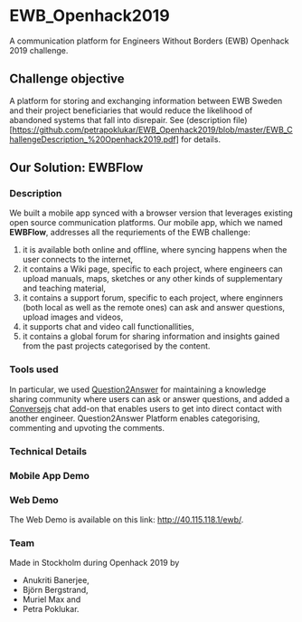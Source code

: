 # EWB_Openhack2019
A communication platform for Engineers Without Borders (EWB) Openhack 2019 challenge.

## Challenge objective
A platform for storing and exchanging information between EWB Sweden and their project beneficiaries that would reduce the
likelihood of abandoned systems that fall into disrepair. See (description file)[https://github.com/petrapoklukar/EWB_Openhack2019/blob/master/EWB_ChallengeDescription_%20Openhack2019.pdf] for details.

## Our Solution: EWBFlow
### Description
We built a mobile app synced with a browser version that leverages existing open source communication platforms. Our mobile app, which we named **EWBFlow**, addresses all the requriements of the EWB challenge:
1. it is available both online and offline, where syncing happens when the user connects to the internet,
2. it contains a Wiki page, specific to each project, where engineers can upload manuals, maps, sketches or any other kinds of supplementary and teaching material,
3. it contains a support forum, specific to each project, where enginners (both local as well as the remote ones) can ask and answer questions, upload images and videos,
4. it supports chat and video call functionallities, 
5. it contains a global forum for sharing information and insights gained from the past projects categorised by the content.

### Tools used
In particular, we used [Question2Answer](https://www.question2answer.org/) for maintaining a knowledge sharing community where users can ask or answer questions, and added a [Conversejs](https://conversejs.org/) chat add-on that enables users to get into direct contact with another engineer. Question2Answer Platform enables categorising, commenting and upvoting the comments. 

### Technical Details

### Mobile App Demo

### Web Demo
The Web Demo is available on this link: http://40.115.118.1/ewb/.

### Team 
Made in Stockholm during Openhack 2019 by 
* Anukriti Banerjee, 
* Björn Bergstrand, 
* Muriel Max and 
* Petra Poklukar.
